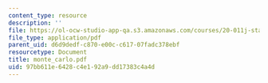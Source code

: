 ```yaml
---
content_type: resource
description: ''
file: https://ol-ocw-studio-app-qa.s3.amazonaws.com/courses/20-011j-statistical-thermodynamics-of-biomolecular-systems-be-011j-spring-2004/97bb611e6428c4e192a9dd17383c4a4d_monte_carlo.pdf
file_type: application/pdf
parent_uid: d6d9dedf-c870-e00c-c617-07fadc378ebf
resourcetype: Document
title: monte_carlo.pdf
uid: 97bb611e-6428-c4e1-92a9-dd17383c4a4d
---
```


